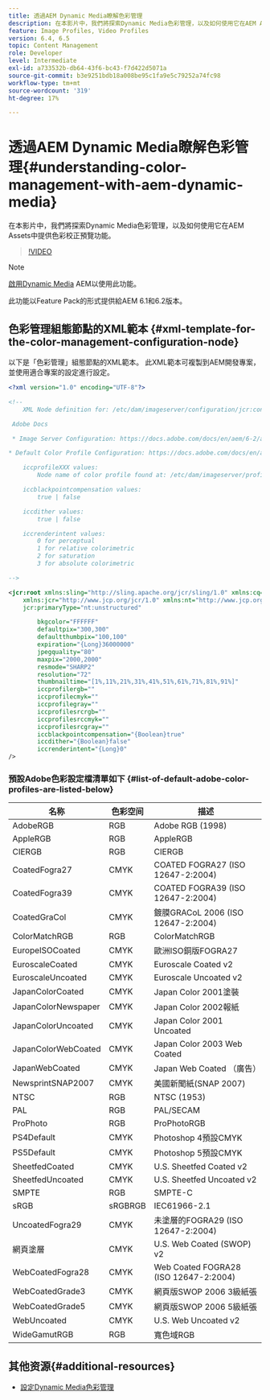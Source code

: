 ```yaml
---
title: 透過AEM Dynamic Media瞭解色彩管理
description: 在本影片中，我們將探索Dynamic Media色彩管理，以及如何使用它在AEM Assets中提供色彩校正預覽功能。
feature: Image Profiles, Video Profiles
version: 6.4, 6.5
topic: Content Management
role: Developer
level: Intermediate
exl-id: a733532b-db64-43f6-bc43-f7d422d5071a
source-git-commit: b3e9251bdb18a008be95c1fa9e5c79252a74fc98
workflow-type: tm+mt
source-wordcount: '319'
ht-degree: 17%

---
```


# 透過AEM Dynamic Media瞭解色彩管理{#understanding-color-management-with-aem-dynamic-media}

在本影片中，我們將探索Dynamic Media色彩管理，以及如何使用它在AEM Assets中提供色彩校正預覽功能。

>[!VIDEO](https://video.tv.adobe.com/v/16792?quality=12&learn=on)

>[!NOTE]
>
>[啟用Dynamic Media](https://experienceleague.adobe.com/docs/experience-manager-release-information/aem-release-updates/previous-updates/aem-previous-versions.html?lang=zh-Hans) AEM以使用此功能。

此功能以Feature Pack的形式提供給AEM 6.1和6.2版本。

## 色彩管理組態節點的XML範本 {#xml-template-for-the-color-management-configuration-node}

以下是「色彩管理」組態節點的XML範本。 此XML範本可複製到AEM開發專案，並使用適合專案的設定進行設定。

```xml
<?xml version="1.0" encoding="UTF-8"?>

<!--
    XML Node definition for: /etc/dam/imageserver/configuration/jcr:content/settings

 Adobe Docs

 * Image Server Configuration: https://docs.adobe.com/docs/en/aem/6-2/administer/content/dynamic-media/config-dynamic.html#Configuring%20Dynamic%20Media%20Image%20Settings

* Default Color Profile Configuration: https://docs.adobe.com/docs/en/aem/6-1/administer/content/dynamic-media/config-dynamic.html#Configuring%20the%20default%20color%20profiles

    iccprofileXXX values:
        Node name of color profile found at: /etc/dam/imageserver/profiles

    iccblackpointcompensation values:
        true | false

    iccdither values:
        true | false

    iccrenderintent values:
        0 for perceptual
        1 for relative colorimetric
        2 for saturation
        3 for absolute colorimetric

-->

<jcr:root xmlns:sling="http://sling.apache.org/jcr/sling/1.0" xmlns:cq="http://www.day.com/jcr/cq/1.0"
    xmlns:jcr="http://www.jcp.org/jcr/1.0" xmlns:nt="http://www.jcp.org/jcr/nt/1.0"
    jcr:primaryType="nt:unstructured"

        bkgcolor="FFFFFF"
        defaultpix="300,300"
        defaultthumbpix="100,100"
        expiration="{Long}36000000"
        jpegquality="80"
        maxpix="2000,2000"
        resmode="SHARP2"
        resolution="72"
        thumbnailtime="[1%,11%,21%,31%,41%,51%,61%,71%,81%,91%]"
        iccprofilergb=""
        iccprofilecmyk=""
        iccprofilegray=""
        iccprofilesrcrgb=""
        iccprofilesrccmyk=""
        iccprofilesrcgray=""
        iccblackpointcompensation="{Boolean}true"
        iccdither="{Boolean}false"
        iccrenderintent="{Long}0"
/>
```

### 預設Adobe色彩設定檔清單如下 {#list-of-default-adobe-color-profiles-are-listed-below}

| 名称 | 色彩空间 | 描述 |
| ------------------- | ---------- | ------------------------------------- |
| AdobeRGB | RGB | Adobe RGB (1998) |
| AppleRGB | RGB | AppleRGB |
| CIERGB | RGB | CIERGB |
| CoatedFogra27 | CMYK | COATED FOGRA27 (ISO 12647-2:2004) |
| CoatedFogra39 | CMYK | COATED FOGRA39 (ISO 12647-2:2004) |
| CoatedGraCol | CMYK | 鍍膜GRACoL 2006 (ISO 12647-2:2004) |
| ColorMatchRGB | RGB | ColorMatchRGB |
| EuropeISOCoated | CMYK | 歐洲ISO銅版FOGRA27 |
| EuroscaleCoated | CMYK | Euroscale Coated v2 |
| EuroscaleUncoated | CMYK | Euroscale Uncoated v2 |
| JapanColorCoated | CMYK | Japan Color 2001塗裝 |
| JapanColorNewspaper | CMYK | Japan Color 2002報紙 |
| JapanColorUncoated | CMYK | Japan Color 2001 Uncoated |
| JapanColorWebCoated | CMYK | Japan Color 2003 Web Coated |
| JapanWebCoated | CMYK | Japan Web Coated （廣告） |
| NewsprintSNAP2007 | CMYK | 美國新聞紙(SNAP 2007) |
| NTSC | RGB | NTSC (1953) |
| PAL | RGB | PAL/SECAM |
| ProPhoto | RGB | ProPhotoRGB |
| PS4Default | CMYK | Photoshop 4預設CMYK |
| PS5Default | CMYK | Photoshop 5預設CMYK |
| SheetfedCoated | CMYK | U.S. Sheetfed Coated v2 |
| SheetfedUncoated | CMYK | U.S. Sheetfed Uncoated v2 |
| SMPTE | RGB | SMPTE-C |
| sRGB | sRGBRGB | IEC61966-2.1 |
| UncoatedFogra29 | CMYK | 未塗層的FOGRA29 (ISO 12647-2:2004) |
| 網頁塗層 | CMYK | U.S. Web Coated (SWOP) v2 |
| WebCoatedFogra28 | CMYK | Web Coated FOGRA28 (ISO 12647-2:2004) |
| WebCoatedGrade3 | CMYK | 網頁版SWOP 2006 3級紙張 |
| WebCoatedGrade5 | CMYK | 網頁版SWOP 2006 5級紙張 |
| WebUncoated | CMYK | U.S. Web Uncoated v2 |
| WideGamutRGB | RGB | 寬色域RGB |

## 其他资源{#additional-resources}

* [設定Dynamic Media色彩管理](https://helpx.adobe.com/experience-manager/6-5/assets/using/config-dynamic.html#ConfiguringDynamicMediaColorManagement)

